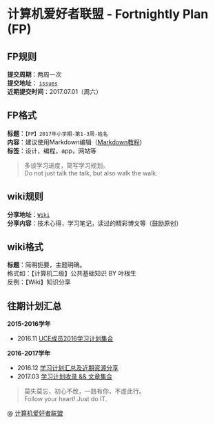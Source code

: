 # 计算机爱好者联盟 - Fortnightly Plan (FP)  

## FP规则  
**提交周期**：两周一次  
**提交地址**： [`issues`](https://github.com/UCE-group/fortnightly-plan/issues)  
**近期提交时间**：2017.07.01（周六）  

## FP格式   
**标题**：`【FP】2017年小学期-第1-3周-姓名`  
**内容**：建议使用Markdown编辑（[Markdown教程](http://www.markdowntutorial.com/))  
**标签**：设计，编程，app，网站等  

> 多谈学习进度，简写学习规划。  
> Do not just talk the talk, but also walk the walk.  

## wiki规则  
**分享地址**：[`Wiki`](https://github.com/UCE-group/fortnightly-plan/wiki)  
**分享内容**：技术心得，学习笔记，读过的精彩博文等（鼓励原创）  

## wiki格式  
**标题**：简明扼要，主题明确。  
格式如：【计算机二级】公共基础知识 BY 叶根生  
反例：【Wiki】知识分享  

## 往期计划汇总
**2015-2016学年**
* 2016.11 [UCE成员2016学习计划集合](https://www.zybuluo.com/diyer22/note/372766)  

**2016-2017学年**
* 2016.12 [学习计划汇总及近期资源分享](https://www.zybuluo.com/0xl2oot/note/580249)
* 2017.03 [学习计划收录 && 文章集合](https://www.zybuluo.com/0xl2oot/note/673864)

> 莫失莫忘，初心不改，一路有你，不虚此行。  
> Follow your heart! Just do IT.  

@ [计算机爱好者联盟](http://www.buctuce.com)
